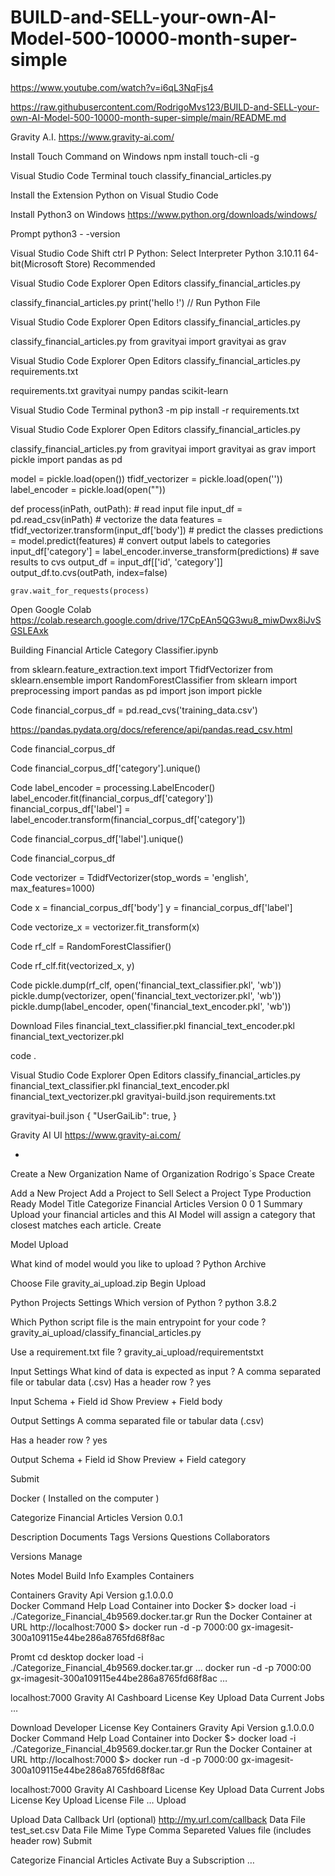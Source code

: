 # BUILD-and-SELL-your-own-AI-Model-500-10000-month-super-simple

https://www.youtube.com/watch?v=i6qL3NqFjs4 

https://raw.githubusercontent.com/RodrigoMvs123/BUILD-and-SELL-your-own-AI-Model-500-10000-month-super-simple/main/README.md 

Gravity A.I.
https://www.gravity-ai.com/ 

Install Touch Command on Windows
npm install touch-cli -g

Visual Studio Code
Terminal
touch classify_financial_articles.py

Install the Extension Python on Visual Studio Code

Install Python3 on Windows
https://www.python.org/downloads/windows/ 

Prompt
python3 - -version 

Visual Studio Code
Shift ctrl P
Python: Select Interpreter 
Python 3.10.11 64-bit(Microsoft Store) Recommended 

Visual Studio Code
Explorer 
Open Editors
classify_financial_articles.py

classify_financial_articles.py
print('hello !') // Run Python File 


Visual Studio Code
Explorer 
Open Editors
classify_financial_articles.py

classify_financial_articles.py
from gravityai import gravityai as grav

Visual Studio Code
Explorer 
Open Editors
classify_financial_articles.py
requirements.txt

requirements.txt
gravityai
numpy
pandas
scikit-learn

Visual Studio Code
Terminal
python3 -m pip install -r requirements.txt

Visual Studio Code
Explorer 
Open Editors
classify_financial_articles.py

classify_financial_articles.py
from gravityai import gravityai as grav
import pickle
import pandas as pd 

model = pickle.load(open())
tfidf_vectorizer = pickle.load(open(''))
label_encoder = pickle.load(open(""))

def process(inPath, outPath):
    # read input file
    input_df = pd.read_csv(inPath)
    # vectorize the data
    features = tfidf_vectorizer.transform(input_df['body'])
    # predict the classes 
    predictions = model.predict(features)
    # convert output labels to categories
    input_df['category'] = label_encoder.inverse_transform(predictions)
    # save results to cvs 
    output_df = input_df[['id', 'category']]
    output_df.to.cvs(outPath, index=false)

    grav.wait_for_requests(process)

Open Google Colab
https://colab.research.google.com/drive/17CpEAn5QG3wu8_miwDwx8iJvSGSLEAxk 

Building Financial Article Category Classifier.ipynb

from sklearn.feature_extraction.text import TfidfVectorizer
from sklearn.ensemble import RandomForestClassifier 
from sklearn import preprocessing
import pandas as pd
import json
import pickle

Code
financial_corpus_df = pd.read_cvs('training_data.csv')

https://pandas.pydata.org/docs/reference/api/pandas.read_csv.html 

Code
financial_corpus_df

Code
financial_corpus_df['category'].unique()

Code
label_encoder = processing.LabelEncoder()
label_encoder.fit(financial_corpus_df['category'])
financial_corpus_df['label'] = label_encoder.transform(financial_corpus_df['category'])

Code
financial_corpus_df['label'].unique()

Code
financial_corpus_df

Code
vectorizer = TdidfVectorizer(stop_words = 'english', max_features=1000)

Code
x = financial_corpus_df['body']
y = financial_corpus_df['label']

Code
vectorize_x = vectorizer.fit_transform(x)

Code
rf_clf = RandomForestClassifier()

Code
rf_clf.fit(vectorized_x, y)

Code
pickle.dump(rf_clf, open('financial_text_classifier.pkl', 'wb'))
pickle.dump(vectorizer, open('financial_text_vectorizer.pkl', 'wb'))
pickle.dump(label_encoder, open('financial_text_encoder.pkl', 'wb'))

Download Files 
financial_text_classifier.pkl
financial_text_encoder.pkl
financial_text_vectorizer.pkl

code .

Visual Studio Code
Explorer
Open Editors 
classify_financial_articles.py
financial_text_classifier.pkl
financial_text_encoder.pkl
financial_text_vectorizer.pkl
gravityai-build.json
requirements.txt

gravityai-buil.json
{
    "UserGaiLib": true,
}

Gravity AI UI
https://www.gravity-ai.com/  

+
Create a New Organization
Name of Organization
Rodrigo´s Space
Create

Add a New Project
Add a Project to Sell
Select a Project Type
Production Ready Model
Title
Categorize Financial Articles
Version
0 0 1
Summary
Upload your financial articles and this AI Model will assign a category that closest matches each article.
Create

Model Upload
 
What kind of model would you like to upload ?
Python Archive

Choose File
gravity_ai_upload.zip
Begin Upload

Python Projects Settings 
Which version of Python ?
python 3.8.2

Which Python script file is the main entrypoint for your code ?
gravity_ai_upload/classify_financial_articles.py

Use a requirement.txt file ?
gravity_ai_upload/requirementstxt

Input Settings 
What kind of data is expected as input ?
A comma separated file or tabular data (.csv)
Has a header row ?
yes

Input Schema
+
Field
id
Show Preview
+
Field
body

Output Settings 
A comma separated file or tabular data (.csv)

Has a header row ?
yes

Output Schema
+
Field
id
Show Preview
+
Field
category

Submit 

Docker ( Installed on the computer ) 

Categorize Financial Articles
Version 0.0.1

Description Documents Tags Versions Questions Collaborators 

Versions
Manage

Notes Model Build Info Examples Containers

Containers 
Gravity Api Version g.1.0.0.0        
Docker Command Help
Load Container into Docker
$> docker load -i ./Categorize_Financial_4b9569.docker.tar.gr
	Run the Docker Container at URL http://localhost:7000
$> docker run -d -p 7000:00 gx-imagesit-300a109115e44be286a8765fd68f8ac

Promt
cd desktop
docker load -i ./Categorize_Financial_4b9569.docker.tar.gr
…
docker run -d -p 7000:00 gx-imagesit-300a109115e44be286a8765fd68f8ac
…

localhost:7000
Gravity AI 
Cashboard   License Key   Upload Data   Current Jobs
…

Download
Developer License Key
Containers 
Gravity Api Version g.1.0.0.0        
Docker Command Help
Load Container into Docker
$> docker load -i ./Categorize_Financial_4b9569.docker.tar.gr
	Run the Docker Container at URL http://localhost:7000
$> docker run -d -p 7000:00 gx-imagesit-300a109115e44be286a8765fd68f8ac

localhost:7000
Gravity AI 
Cashboard   License Key   Upload Data   Current Jobs
License Key
Upload License File
…   Upload

Upload Data
Callback Url (optional)
http://my.url.com/callback
Data File
test_set.csv
Data File Mime Type
Comma Separeted Values file (includes header row)
Submit 

Categorize Financial Articles
Activate 
Buy a Subscription 
…














